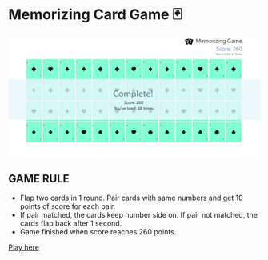 #  Memorizing Card Game :black_joker:

![DEMO](image/complete.png)

## GAME RULE
- Flap two cards in 1 round. Pair cards with same numbers and get 10 points of score for each pair.  
- If pair matched, the cards keep number side on. If pair not matched, the cards flap back after 1 second.  
- Game finished when score reaches 260 points. 


[Play here](https://angushyx.github.io/memorizing-card-game//poker.html)
